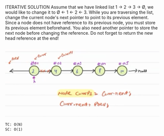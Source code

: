ITERATIVE SOLUTION
Assume that we have linked list 1 → 2 → 3 → Ø, we would like to change it to Ø ← 1 ← 2 ← 3.
While you are traversing the list, change the current node's next pointer to point to its previous element. 
Since a node does not have reference to its previous node, you must store its previous element beforehand. 
You also need another pointer to store the next node before changing the reference. 
Do not forget to return the new head reference at the end!

![img.png](img.png)

    TC: O(N)
    SC: O(1)